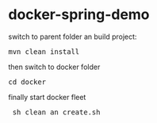 # docker-spring-demo

switch to parent folder an build project:

<pre>mvn clean install</pre>

then switch to docker folder 

<pre>cd docker</pre>

finally start docker fleet

<pre> sh clean_an_create.sh</pre>

